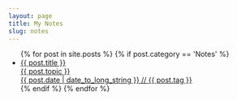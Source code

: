 ```yaml
---
layout: page
title: My Notes
slug: notes
---
```


<div class="g one-whole" markdown="1">

<ul class="block-list text--center">
{% for post in site.posts %}
    {% if post.category == 'Notes' %}
        <li>
            <a href="{{ post.url }}" class="link-complex">
                <span class="gamma">{{ post.title }}</span><br/>
                <span class="topic beta highlight link-complex__target">{{ post.topic }}</span><br/>
                <date class="date">{{ post.date | date_to_long_string }}</date> // <span class="tags">{{ post.tag }}</span>
            </a>
        </li>
    {% endif %}
{% endfor %}
</ul>

</div>